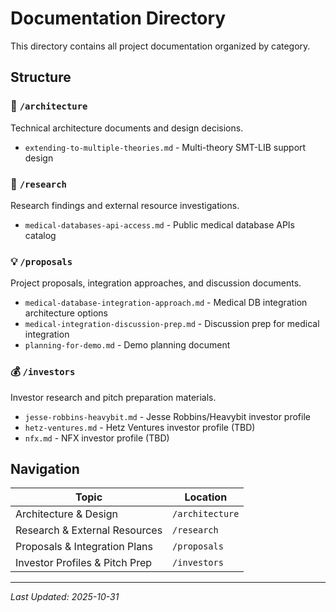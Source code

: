 # Documentation Directory

This directory contains all project documentation organized by category.

## Structure

### 📐 `/architecture`
Technical architecture documents and design decisions.

- `extending-to-multiple-theories.md` - Multi-theory SMT-LIB support design

### 🔬 `/research`
Research findings and external resource investigations.

- `medical-databases-api-access.md` - Public medical database APIs catalog

### 💡 `/proposals`
Project proposals, integration approaches, and discussion documents.

- `medical-database-integration-approach.md` - Medical DB integration architecture options
- `medical-integration-discussion-prep.md` - Discussion prep for medical integration
- `planning-for-demo.md` - Demo planning document

### 💰 `/investors`
Investor research and pitch preparation materials.

- `jesse-robbins-heavybit.md` - Jesse Robbins/Heavybit investor profile
- `hetz-ventures.md` - Hetz Ventures investor profile (TBD)
- `nfx.md` - NFX investor profile (TBD)

## Navigation

| Topic | Location |
|-------|----------|
| Architecture & Design | `/architecture` |
| Research & External Resources | `/research` |
| Proposals & Integration Plans | `/proposals` |
| Investor Profiles & Pitch Prep | `/investors` |

---

*Last Updated: 2025-10-31*
